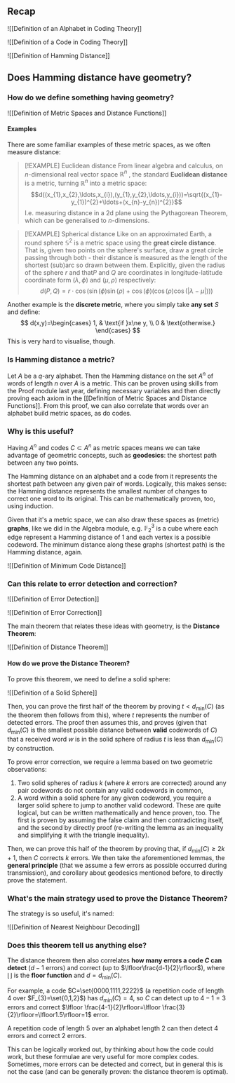 ## Recap

![[Definition of an Alphabet in Coding Theory]]

![[Definition of a Code in Coding Theory]]

![[Definition of Hamming Distance]]

## Does Hamming distance have geometry?

### How do we define something having geometry?

![[Definition of Metric Spaces and Distance Functions]]

#### Examples

There are some familiar examples of these metric spaces, as we often measure distance:

>[!EXAMPLE] Euclidean distance
>From linear algebra and calculus, on $n$-dimensional real vector space $\mathbb{R}^{n}$ , the standard **Euclidean distance** is a metric, turning $\mathbb{R}^{n}$ into a metric space:
>$$d((x_{1},x_{2},\ldots,x_{i}),(y_{1},y_{2},\ldots,y_{i}))=\sqrt{(x_{1}-y_{1})^{2}+\ldots+(x_{n}-y_{n})^{2}}$$
>I.e. measuring distance in a 2d plane using the Pythagorean Theorem, which can be generalised to $n$-dimensions.

>[!EXAMPLE] Spherical distance
>Like on an approximated Earth, a round sphere $\mathbb{S}^{2}$ is a metric space using the **great circle distance**. That is, given two points on the sphere's surface, draw a great circle passing through both - their distance is measured as the length of the shortest (sub)arc so drawn between them.
>Explicitly, given the radius of the sphere $r$ and that$P$ and $Q$ are coordinates in longitude-latitude coordinate form $(\lambda,\phi)$ and $(\mu,\rho)$ respectively: $$d(P,Q)=r\cdot \cos(\sin(\phi) \sin(\rho) + \cos(\phi)(\cos(\rho) \cos(|\lambda − \mu|)))$$

Another example is the **discrete metric**, where you simply take **any set** $S$ and define:
$$
d(x,y)=\begin{cases}
1, & \text{if }x\ne y, \\
0 & \text{otherwise.}
\end{cases}
$$
This is very hard to visualise, though.

### Is Hamming distance a metric?

Let $A$ be a $q$-ary alphabet. Then the Hamming distance on the set $A^{n}$ of words of length $n$ over $A$ is a metric. This can be proven using skills from the Proof module last year, defining necessary variables and then directly proving each axiom in the [[Definition of Metric Spaces and Distance Functions]]. From this proof, we can also correlate that words over an alphabet build metric spaces, as do codes.

### Why is this useful?

Having $A^{n}$ and codes $C\subset A^{n}$ as metric spaces means we can take advantage of geometric concepts, such as **geodesics**: the shortest path between any two points. 

The Hamming distance on an alphabet and a code from it represents the shortest path between any given pair of words. Logically, this makes sense: the Hamming distance represents the smallest number of changes to correct one word to its original. This can be mathematically proven, too, using induction.

Given that it's a metric space, we can also draw these spaces as (metric) **graphs**, like we did in the Algebra module, e.g. $\mathbb{F}_{2}^{3}$ is a cube where each edge represent a Hamming distance of $1$ and each vertex is a possible codeword. The minimum distance along these graphs (shortest path) is the Hamming distance, again.

![[Definition of Minimum Code Distance]]

### Can this relate to error detection and correction?

![[Definition of Error Detection]]

![[Definition of Error Correction]]

The main theorem that relates these ideas with geometry, is the **Distance Theorem**:

![[Definition of Distance Theorem]]

#### How do we prove the Distance Theorem?

To prove this theorem, we need to define a solid sphere:

![[Definition of a Solid Sphere]]

Then, you can prove the first half of the theorem by proving $t\lt d_{\text{min}}(C)$ (as the theorem then follows from this), where $t$ represents the number of detected errors. The proof then assumes this, and proves (given that $d_{\text{min}}(C)$ is the smallest possible distance between **valid** codewords of $C$) that a received word $w$ is in the solid sphere of radius $t$ is less than $d_{\text{min}}(C)$ by construction.

To prove error correction, we require a lemma based on two geometric observations: 
1. Two solid spheres of radius $k$ (where $k$ errors are corrected) around any pair codewords do not contain any valid codewords in common,
2. A word within a solid sphere for any given codeword, you require a larger solid sphere to jump to another valid codeword.
These are quite logical, but can be written mathematically and hence proven, too. The first is proven by assuming the false claim and then contradicting itself, and the second by directly proof (re-writing the lemma as an inequality and simplifying it with the triangle inequality).

Then, we can prove this half of the theorem by proving that, if $d_{\text{min}}(C)\ge 2k+1$, then $C$ corrects $k$ errors. We then take the aforementioned lemmas, the **general principle** (that we assume a few errors as possible occurred during transmission), and corollary about geodesics mentioned before, to directly prove the statement.

### What's the main strategy used to prove the Distance Theorem?

The strategy is so useful, it's named:

![[Definition of Nearest Neighbour Decoding]]

### Does this theorem tell us anything else?

The distance theorem then also correlates **how many errors a code $C$ can detect** ($d-1$ errors) and correct (up to $\lfloor\frac{d-1}{2}\rfloor$), where $\lfloor\rfloor$ is the **floor function** and $d=d_{\text{min}}(C)$.

For example, a code $C=\set{0000,1111,2222}$ (a repetition code of length $4$ over $F_{3}=\set{0,1,2}$) has $d_{\text{min}}(C)=4$, so $C$ can detect up to $4-1=3$ errors and correct $\lfloor \frac{4-1}{2}\rfloor=\lfloor \frac{3}{2}\rfloor=\lfloor1.5\rfloor=1$ error.

A repetition code of length $5$ over an alphabet length $2$ can then detect $4$ errors and correct $2$ errors.

This can be logically worked out, by thinking about how the code could work, but these formulae are very useful for more complex codes. Sometimes, more errors can be detected and correct, but in general this is not the case (and can be generally proven: the distance theorem is optimal).